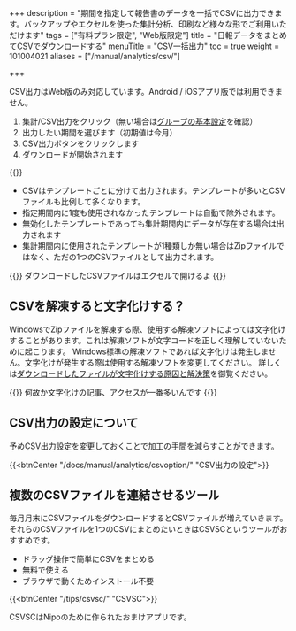 +++
description = "期間を指定して報告書のデータを一括でCSVに出力できます。バックアップやエクセルを使った集計分析、印刷など様々な形でご利用いただけます"
tags = ["有料プラン限定", "Web版限定"]
title = "日報データをまとめてCSVでダウンロードする"
menuTitle = "CSV一括出力"
toc = true
weight = 101004021
aliases = ["/manual/analytics/csv/"]

+++

CSV出力はWeb版のみ対応しています。Android / iOSアプリ版では利用できません。

1. 集計/CSV出力をクリック（無い場合は[グループの基本設定](/docs/manual/initial-setting/make-group/)を確認）
1. 出力したい期間を選びます（初期値は今月）
1. CSV出力ボタンをクリックします
1. ダウンロードが開始されます

{{<appscreen filename="report-csv-export" title="指定した期間の日報をまとめてCSVに出力"  >}}

- CSVはテンプレートごとに分けて出力されます。テンプレートが多いとCSVファイルも比例して多くなります。
- 指定期間内に1度も使用されなかったテンプレートは自動で除外されます。
- 無効化したテンプレートであっても集計期間内にデータが存在する場合は出力されます
- 集計期間内に使用されたテンプレートが1種類しか無い場合はZipファイルではなく、ただの1つのCSVファイルとして出力されます。


{{<alice pos="right" icon="ok">}}
ダウンロードしたCSVファイルはエクセルで開けるよ
{{</alice>}}

## CSVを解凍すると文字化けする？

WindowsでZipファイルを解凍する際、使用する解凍ソフトによっては文字化けすることがあります。これは解凍ソフトが文字コードを正しく理解していないために起こります。
Windows標準の解凍ソフトであれば文字化けは発生しません。文字化けが発生する際は使用する解凍ソフトを変更してください。
詳しくは[ダウンロードしたファイルが文字化けする原因と解決策](/tech/mojibake/)を御覧ください。

{{<alice pos="right" icon="default">}}
何故か文字化けの記事、アクセスが一番多いんです
{{</alice>}}

## CSV出力の設定について

予めCSV出力設定を変更しておくことで加工の手間を減らすことができます。

{{<btnCenter "/docs/manual/analytics/csvoption/" "CSV出力の設定">}}

## 複数のCSVファイルを連結させるツール


毎月月末にCSVファイルをダウンロードするとCSVファイルが増えていきます。それらのCSVファイルを1つのCSVにまとめたいときはCSVSCというツールがおすすめです。

- ドラッグ操作で簡単にCSVをまとめる
- 無料で使える
- ブラウザで動くためインストール不要


{{<btnCenter "/tips/csvsc/" "CSVSC">}}

CSVSCはNipoのために作られたおまけアプリです。
